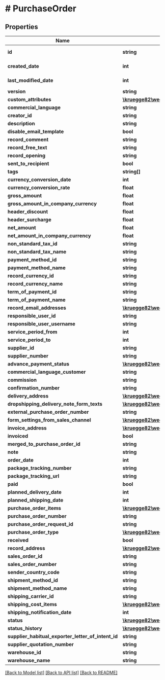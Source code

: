 # # PurchaseOrder

## Properties

Name | Type | Description | Notes
------------ | ------------- | ------------- | -------------
**id** | **string** |  | [optional] [readonly]
**created_date** | **int** |  | [optional] [readonly]
**last_modified_date** | **int** |  | [optional] [readonly]
**version** | **string** |  | [optional]
**custom_attributes** | [**\kruegge82\weclapp\Model\CustomAttribute[]**](CustomAttribute.md) |  | [optional]
**commercial_language** | **string** |  | [optional]
**creator_id** | **string** |  | [optional]
**description** | **string** |  | [optional]
**disable_email_template** | **bool** |  | [optional]
**record_comment** | **string** |  | [optional]
**record_free_text** | **string** |  | [optional]
**record_opening** | **string** |  | [optional]
**sent_to_recipient** | **bool** |  | [optional]
**tags** | **string[]** |  | [optional]
**currency_conversion_date** | **int** |  | [optional]
**currency_conversion_rate** | **float** |  | [optional]
**gross_amount** | **float** |  | [optional]
**gross_amount_in_company_currency** | **float** |  | [optional]
**header_discount** | **float** |  | [optional]
**header_surcharge** | **float** |  | [optional]
**net_amount** | **float** |  | [optional]
**net_amount_in_company_currency** | **float** |  | [optional]
**non_standard_tax_id** | **string** |  | [optional]
**non_standard_tax_name** | **string** |  | [optional]
**payment_method_id** | **string** |  | [optional]
**payment_method_name** | **string** |  | [optional]
**record_currency_id** | **string** |  | [optional]
**record_currency_name** | **string** |  | [optional]
**term_of_payment_id** | **string** |  | [optional]
**term_of_payment_name** | **string** |  | [optional]
**record_email_addresses** | [**\kruegge82\weclapp\Model\EmailAddresses**](EmailAddresses.md) |  | [optional]
**responsible_user_id** | **string** |  | [optional]
**responsible_user_username** | **string** |  | [optional]
**service_period_from** | **int** |  | [optional]
**service_period_to** | **int** |  | [optional]
**supplier_id** | **string** |  | [optional]
**supplier_number** | **string** |  | [optional]
**advance_payment_status** | [**\kruegge82\weclapp\Model\AdvancePaymentStatus**](AdvancePaymentStatus.md) |  | [optional]
**commercial_language_customer** | **string** |  | [optional]
**commission** | **string** |  | [optional]
**confirmation_number** | **string** |  | [optional]
**delivery_address** | [**\kruegge82\weclapp\Model\RecordAddress**](RecordAddress.md) |  | [optional]
**dropshipping_delivery_note_form_texts** | [**\kruegge82\weclapp\Model\DropshippingDeliveryNoteFormTextBlockData**](DropshippingDeliveryNoteFormTextBlockData.md) |  | [optional]
**external_purchase_order_number** | **string** |  | [optional]
**form_settings_from_sales_channel** | [**\kruegge82\weclapp\Model\DistributionChannel**](DistributionChannel.md) |  | [optional]
**invoice_address** | [**\kruegge82\weclapp\Model\RecordAddress**](RecordAddress.md) |  | [optional]
**invoiced** | **bool** |  | [optional]
**merged_to_purchase_order_id** | **string** |  | [optional]
**note** | **string** |  | [optional]
**order_date** | **int** |  | [optional]
**package_tracking_number** | **string** |  | [optional]
**package_tracking_url** | **string** |  | [optional]
**paid** | **bool** |  | [optional]
**planned_delivery_date** | **int** |  | [optional]
**planned_shipping_date** | **int** |  | [optional]
**purchase_order_items** | [**\kruegge82\weclapp\Model\PurchaseOrderItem[]**](PurchaseOrderItem.md) |  | [optional]
**purchase_order_number** | **string** |  | [optional]
**purchase_order_request_id** | **string** |  | [optional]
**purchase_order_type** | [**\kruegge82\weclapp\Model\SupplierOrderType**](SupplierOrderType.md) |  | [optional]
**received** | **bool** |  | [optional]
**record_address** | [**\kruegge82\weclapp\Model\RecordAddress**](RecordAddress.md) |  | [optional]
**sales_order_id** | **string** |  | [optional]
**sales_order_number** | **string** |  | [optional]
**sender_country_code** | **string** |  | [optional]
**shipment_method_id** | **string** |  | [optional]
**shipment_method_name** | **string** |  | [optional]
**shipping_carrier_id** | **string** |  | [optional]
**shipping_cost_items** | [**\kruegge82\weclapp\Model\PurchaseOrderShippingCostItem[]**](PurchaseOrderShippingCostItem.md) |  | [optional]
**shipping_notification_date** | **int** |  | [optional]
**status** | [**\kruegge82\weclapp\Model\SupplierOrderStatusType**](SupplierOrderStatusType.md) |  | [optional]
**status_history** | [**\kruegge82\weclapp\Model\PurchaseOrderStatusHistory[]**](PurchaseOrderStatusHistory.md) |  | [optional]
**supplier_habitual_exporter_letter_of_intent_id** | **string** |  | [optional]
**supplier_quotation_number** | **string** |  | [optional]
**warehouse_id** | **string** |  | [optional]
**warehouse_name** | **string** |  | [optional]

[[Back to Model list]](../../README.md#models) [[Back to API list]](../../README.md#endpoints) [[Back to README]](../../README.md)
